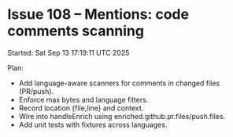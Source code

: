 # Issue 108 – Mentions: code comments scanning

Started: Sat Sep 13 17:19:11 UTC 2025

Plan:
- Add language-aware scanners for comments in changed files (PR/push).
- Enforce max bytes and language filters.
- Record location {file,line} and context.
- Wire into handleEnrich using enriched.github.pr.files/push.files.
- Add unit tests with fixtures across languages.

